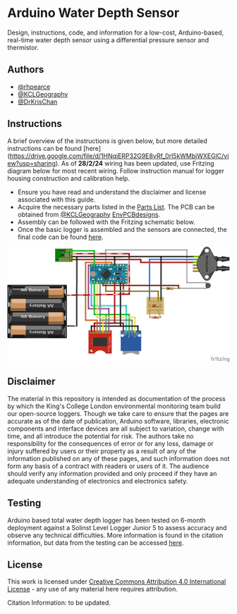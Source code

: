 
# Arduino Water Depth Sensor

Design, instructions, code, and information for a low-cost, Arduino-based, real-time water depth sensor using a differential pressure sensor and thermistor.


## Authors

- [@rhpearce](https://github.com/rhpearce)
- [@KCLGeography](https://github.com/KCLGeography)
- [@DrKrisChan](https://github.com/DrKrisChan)



## Instructions
A brief overview of the instructions is given below, but more detailed instructions can be found [here] (https://drive.google.com/file/d/1HNqiERP32G9E8vRf_0rl5kWMbjWXEGlC/view?usp=sharing). As of **28/2/24** wiring has been updated, use Fritzing diagram below for most recent wiring. Follow instruction manual for logger housing construction and calibration help. 

- Ensure you have read and understand the disclaimer and license associated with this guide.
- Acquire the necessary parts listed in the [Parts List](https://docs.google.com/spreadsheets/d/1xHk34M-YiePO2RZdtJb8Tk1eWIesMuvv/edit?usp=sharing&ouid=106105173113638662095&rtpof=true&sd=true). The PCB can be obtained from [@KCLGeography](https://github.com/KCLGeography) [EnvPCBdesigns](https://github.com/KCLGeography/EnvPCBdesigns).
- Assembly can be followed with the Fritzing schematic below.
- Once the basic logger is assembled and the sensors are connected, the final code can be found [here](https://github.com/rhpearce/waterdepthsensor/blob/main/water-depth.ino).



![App Screenshot](https://github.com/rhpearce/waterdepthsensor/blob/main/water-depth-schematic.png)


## Disclaimer
The material in this repository is intended as documentation of the process by which the King's College London environmental monitoring team build our open-source loggers. Though we take care to ensure that the pages are accurate as of the date of publication, Arduino software, libraries, electronic components and interface devices are all subject to variation, change with time, and all introduce the potential for risk. The authors take no responsibility for the consequences of error or for any loss, damage or injury suffered by users or their property as a result of any of the information published on any of these pages, and such information does not form any basis of a contract with readers or users of it. The audience should verify any information provided and only proceed if they have an adequate understanding of electronics and electronics safety.

## Testing

Arduino based total water depth logger has been tested on 6-month deployment against a Solinst Level Logger Junior 5 to assess accuracy and observe any technical difficulties. More information is found in the citation information, but data from the testing can be accessed [here](https://docs.google.com/spreadsheets/d/1b9mkM1EqoMOuJWOz1teIzVWMdMKTzaIR/edit?usp=sharing&ouid=106105173113638662095&rtpof=true&sd=true).

## License

This work is licensed under [Creative Commons Attribution 4.0 International License](https://creativecommons.org/licenses/by/4.0/) - any use of any material here requires attribution.

Citation Information: to be updated.




